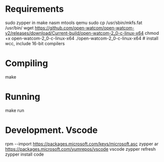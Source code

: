 Requirements
============

sudo zypper in make nasm mtools qemu
sudo cp /usr/sbin/mkfs.fat /usr/bin/
wget https://github.com/open-watcom/open-watcom-v2/releases/download/Current-build/open-watcom-2_0-c-linux-x64
chmod +x open-watcom-2_0-c-linux-x64
./open-watcom-2_0-c-linux-x64  # install wcc, include 16-bit compilers

Compiling
=========

make

Running
=======

make run

Development. Vscode
===================

rpm --import https://packages.microsoft.com/keys/microsoft.asc
zypper ar https://packages.microsoft.com/yumrepos/vscode vscode
zypper refresh
zypper install code
